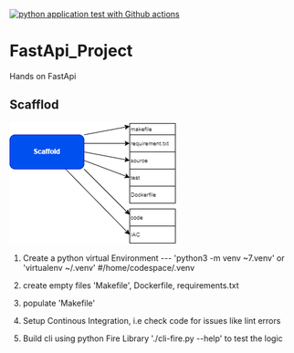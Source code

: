 [![python application test with Github actions](https://github.com/mrekene/FastApi_Project/actions/workflows/devops.yml/badge.svg)](https://github.com/mrekene/FastApi_Project/actions/workflows/devops.yml)

# FastApi_Project
Hands on FastApi
## Scafflod
![Draw project Scaffold](https://github.com/mrekene/FastApi_Project/blob/main/sketchpad.png)

1. Create a python virtual Environment --- 'python3 -m venv ~7.venv' or 'virtualenv ~/.venv'
#/home/codespace/.venv
2. create empty files 'Makefile', Dockerfile, requirements.txt
3. populate 'Makefile'
4. Setup Continous Integration, i.e check code for issues like lint errors

5. Build cli using python Fire Library './cli-fire.py --help' to test the logic